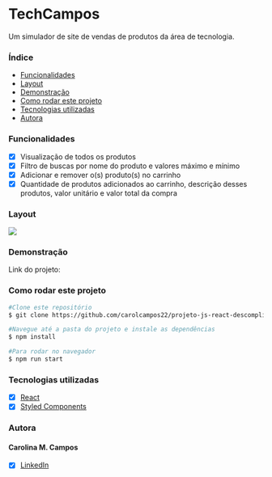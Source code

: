# TechCampos


Um simulador de site de vendas de produtos da área de tecnologia.

### Índice

- <a href="#funcionalidades">Funcionalidades</a>
- <a href="#layout">Layout</a>
- <a href="#demonstração">Demonstração</a>
- <a href="#como-rodar-este-projeto">Como rodar este projeto</a>
- <a href="#tecnologias-utilizadas">Tecnologias utilizadas</a>
- <a href="#autora">Autora</a>

### Funcionalidades
- [x] Visualização de todos os produtos
- [x] Filtro de buscas por nome do produto e valores máximo e mínimo
- [x] Adicionar e remover o(s) produto(s) no carrinho
- [x] Quantidade de produtos adicionados ao carrinho, descrição desses produtos, valor unitário e valor total da compra

### Layout
![](./tech-campos/src/assets/layout.png)
### Demonstração
Link do projeto: 
### Como rodar este projeto
```bash
#Clone este repositório
$ git clone https://github.com/carolcampos22/projeto-js-react-descomplica

#Navegue até a pasta do projeto e instale as dependências
$ npm install

#Para rodar no navegador
$ npm run start

```

### Tecnologias utilizadas 
- [x] [React](https://pt-br.react.dev/)
- [x] [Styled Components](https://styled-components.com/docs)

### Autora

<h4>Carolina M. Campos</h4>

- [x] [LinkedIn](https://www.linkedin.com/in/dev-carolina-mendes/)